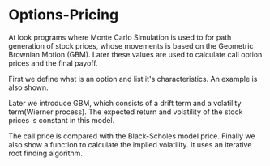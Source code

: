 # Options-Pricing
At look programs where Monte Carlo Simulation is used to for path generation of stock prices, whose movements is based on the Geometric
Brownian Motion (GBM). Later these values are used to calculate call option prices and the final payoff.

First we define what is an option and list it's characteristics. An example is also shown.

Later we introduce GBM, which consists of a drift term and a volatility term(Wierner process). The expected return and volatility of the 
stock prices is constant in this model. 

The call price is compared with the Black-Scholes model price.
Finally we also show a function to calculate the implied volatility. It uses an iterative root finding algorithm.


